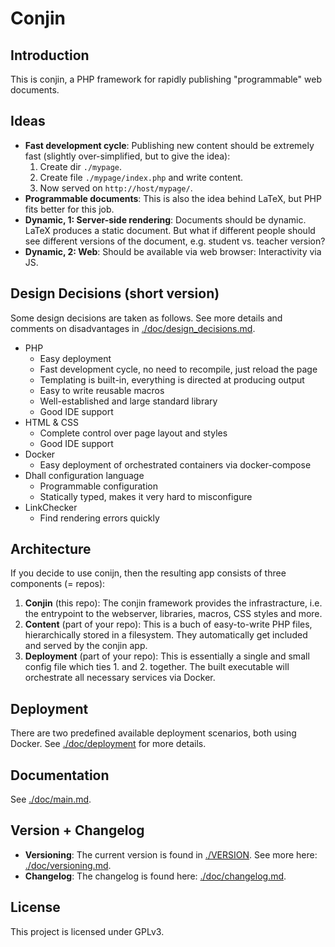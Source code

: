 # Conjin

## Introduction
This is conjin, a PHP framework for rapidly publishing "programmable" web documents. 


## Ideas
- **Fast development cycle**: Publishing new content should be extremely fast (slightly over-simplified, but to give the idea):
    1. Create dir `./mypage`.
    2. Create file `./mypage/index.php` and write content.
    3. Now served on `http://host/mypage/`.
- **Programmable documents**: This is also the idea behind LaTeX, but PHP fits better for this job.
- **Dynamic, 1: Server-side rendering**: Documents should be dynamic. LaTeX produces a static document. But what if different people should see different versions of the document, e.g. student vs. teacher version?
- **Dynamic, 2: Web**: Should be available via web browser: Interactivity via JS.


## Design Decisions (short version)
Some design decisions are taken as follows. See more details and comments on disadvantages in [./doc/design_decisions.md](./doc/design_decisions.md).
- PHP
    - Easy deployment
    - Fast development cycle, no need to recompile, just reload the page 
    - Templating is built-in, everything is directed at producing output
    - Easy to write reusable macros
    - Well-established and large standard library
    - Good IDE support
- HTML & CSS
    - Complete control over page layout and styles
    - Good IDE support
- Docker
    - Easy deployment of orchestrated containers via docker-compose
- Dhall configuration language
    - Programmable configuration
    - Statically typed, makes it very hard to misconfigure
- LinkChecker
    - Find rendering errors quickly


## Architecture
If you decide to use conijn, then the resulting app consists of three components (= repos):

1. **Conjin** (this repo): The conjin framework provides the infrastracture, i.e. the entrypoint to the webserver, libraries, macros, CSS styles and more.
2. **Content** (part of your repo): This is a buch of easy-to-write PHP files, hierarchically stored in a filesystem. They automatically get included and served by the conjin app.
3. **Deployment** (part of your repo): This is essentially a single and small config file which ties 1. and 2. together. The built executable will orchestrate all necessary services via Docker.


## Deployment
There are two predefined available deployment scenarios, both using Docker. See [./doc/deployment](./doc/deployment.md) for more details.


## Documentation
See [./doc/main.md](./doc/main.md).


## Version + Changelog
- **Versioning**: The current version is found in [./VERSION](./VERSION). See more here: [./doc/versioning.md](./doc/versioning.md).
- **Changelog**: The changelog is found here: [./doc/changelog.md](./doc/changelog.md).


## License
This project is licensed under GPLv3.